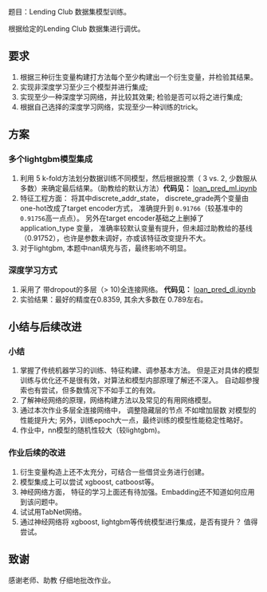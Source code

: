 
题目：Lending Club 数据集模型训练。

根据给定的Lending Club 数据集进行调优。

## 要求
1. 根据三种衍生变量构建打方法每个至少构建出一个衍生变量，并检验其结果。
2. 实现非深度学习至少三个模型并进行集成;
3. 实现至少一种深度学习网络，并比较其效果; 检验是否可以将之进行集成;
4. 根据自己选择的深度学习网络，实现至少一种训练的trick。


## 方案

### 多个lightgbm模型集成
1. 利用 5 k-fold方法划分数据训练不同模型，然后根据投票（ 3 vs. 2, 少数服从多数）来确定最后结果。（助教给的默认方法）__代码见：__ [loan_pred_ml.ipynb](loan_pred_ml.ipynb)
2. 特征工程方面： 将其中discrete_addr_state， discrete_grade两个变量由one-hot改成了target encoder方式， 准确提升到 ``0.91766``（较基准中的`0.91756`高一点点）。 另外在target encoder基础之上删掉了 application_type 变量， 准确率较默认变量有提升，但未超过助教给的基线（0.91752），也许是参数未调好，亦或该特征改变提升不大。
3. 对于lightgbm, 本题中nan填充与否，最终影响不明显。

### 深度学习方式
1. 采用了 带dropout的多层（> 10)全连接网络。 __代码见：__ [loan_pred_dl.ipynb](loan_pred_dl.ipynb)
2. 实验结果：最好的精度在0.8359, 其余大多数在 0.789左右。 

## 小结与后续改进

### 小结
1. 掌握了传统机器学习的训练、特征构建、调参基本方法。 但是正对具体的模型训练与优化还不是很有效，对算法和模型内部原理了解还不深入。 自动超参搜索也有尝试，但多数情况下不如手工的有效。
2. 了解神经网络的原理，网络构建方法以及常见的有用网络模型。 
3. 通过本次作业多层全连接网络中， 调整隐藏层的节点 不如增加层数 对模型的性能提升大; 另外，训练epoch大一点，最终训练的模型性能稳定性略好。
4. 作业中，nn模型的随机性较大（较lightgbm)。

### 作业后续的改进
1. 衍生变量构造上还不太充分，可结合一些借贷业务进行创建。
2. 模型集成上可以尝试 xgboost, catboost等。
3. 神经网络方面， 特征的学习上面还有待加强。Embadding还不知道如何应用到该问题中。
4. 试试用TabNet网络。
5. 通过神经网络将 xgboost, lightgbm等传统模型进行集成，是否有提升？ 值得尝试。

## 致谢
感谢老师、助教 仔细地批改作业。
